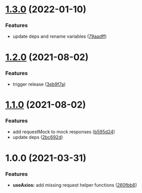 # [1.3.0](https://github.com/baloise/vue-axios/compare/v1.2.0...v1.3.0) (2022-01-10)


### Features

* update deps and rename variables ([79aadff](https://github.com/baloise/vue-axios/commit/79aadffb949b5b92a7842a93b2bf03bfc850124d))

# [1.2.0](https://github.com/baloise/vue-axios/compare/v1.1.0...v1.2.0) (2021-08-02)


### Features

* trigger release ([3eb9f7a](https://github.com/baloise/vue-axios/commit/3eb9f7a39e217d570d050b7b160efaeb3f8ac480))

# [1.1.0](https://github.com/baloise/vue-axios/compare/v1.0.0...v1.1.0) (2021-08-02)


### Features

* add requestMock to mock responses ([b595d24](https://github.com/baloise/vue-axios/commit/b595d246a481115687076e2fd0edb6327d27fb12))
* update deps ([2bc692d](https://github.com/baloise/vue-axios/commit/2bc692d6b90a6b76655c8d21ad8a0f200bcd3a82))

# 1.0.0 (2021-03-31)


### Features

* **useAxios:** add missing request helper functions ([260fbb6](https://github.com/baloise/vue-axios/commit/260fbb6c49ae9e8c37503abf529662adbc4364ed))
